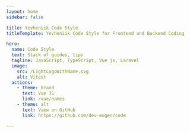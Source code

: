 ```yaml
---
layout: home
sidebar: false

title: Yevheniik Code Style
titleTemplate: Yevheniik Code Style for Frontend and Backend Coding

hero:
  name: Code Style
  text: Stack of guides, tips
  tagline: JavaScript, TypeScript, Vue js, Laravel
  image:
    src: /LightLogoWithName.svg
    alt: Vitest
  actions:
    - theme: brand
      text: Vue JS
      link: /vue/names
    - theme: alt
      text: View on GitHub
      link: https://github.com/dev-eugen/code

---
```

